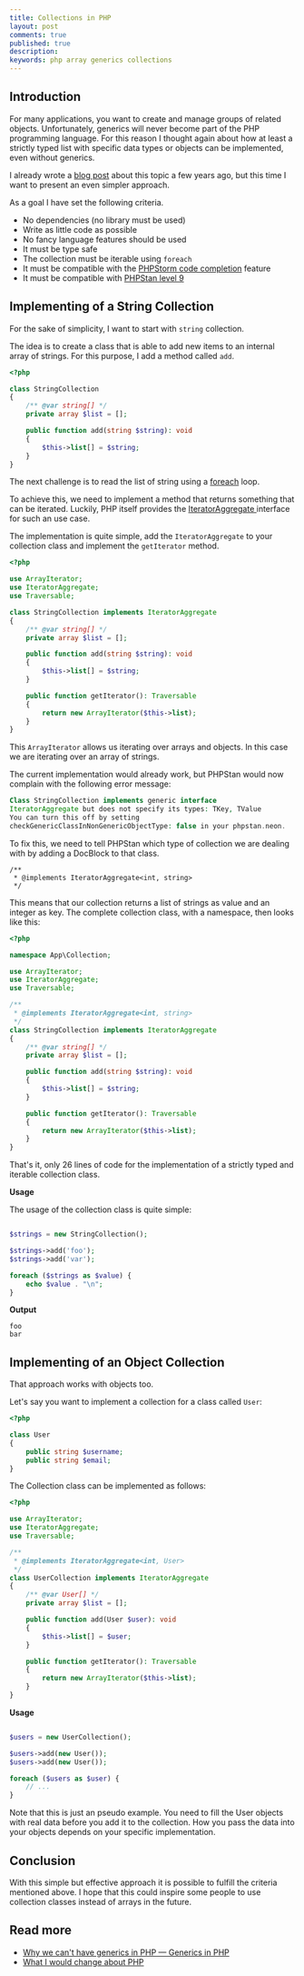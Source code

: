 ```yaml
---
title: Collections in PHP
layout: post
comments: true
published: true 
description: 
keywords: php array generics collections
---
```


## Introduction

For many applications, you want to create and manage groups of related objects. Unfortunately, generics will never become part of the PHP programming language. For this reason I thought again about how at least a strictly typed list with specific data types or objects can be implemented, even without generics.

I already wrote a [blog post](https://odan.github.io/2019/08/30/creating-a-strictly-typed-collection-of-objects-in-php.html) about this topic a few years ago,
but this time I want to present an even simpler approach.

As a goal I have set the following criteria.

* No dependencies (no library must be used)
* Write as little code as possible
* No fancy language features should be used
* It must be type safe
* The collection must be iterable using `foreach`
* It must be compatible with the [PHPStorm code completion](https://www.jetbrains.com/help/phpstorm/auto-completing-code.html) feature
* It must be compatible with [PHPStan level 9](https://phpstan.org/user-guide/rule-levels)

## Implementing of a String Collection

For the sake of simplicity, I want to start with `string` collection.

The idea is to create a class that is able to add new items to 
an internal array of strings. For this purpose, I add a method called `add`.

```php
<?php

class StringCollection
{
    /** @var string[] */
    private array $list = [];

    public function add(string $string): void
    {
        $this->list[] = $string;
    }
}
```

The next challenge is to read the list of string using a [foreach](https://www.php.net/manual/en/control-structures.foreach.php) loop.


To achieve this, we need to implement a method that returns something
that can be iterated. Luckily, PHP itself provides the [IteratorAggregate ](https://www.php.net/manual/en/class.iteratoraggregate.php) interface for such an use case.

The implementation is quite simple, add the `IteratorAggregate` to your collection class and implement the `getIterator` method.

```php
<?php

use ArrayIterator;
use IteratorAggregate;
use Traversable;

class StringCollection implements IteratorAggregate
{
    /** @var string[] */
    private array $list = [];

    public function add(string $string): void
    {
        $this->list[] = $string;
    }

    public function getIterator(): Traversable
    {
        return new ArrayIterator($this->list);
    }
}
```

This `ArrayIterator` allows us iterating over arrays and objects.
In this case we are iterating over an array of strings.

The current implementation would already work, but PHPStan would now complain with the following error message:

```php
Class StringCollection implements generic interface 
IteratorAggregate but does not specify its types: TKey, TValue
You can turn this off by setting 
checkGenericClassInNonGenericObjectType: false in your phpstan.neon.
```

To fix this, we need to tell PHPStan which type of collection we are dealing with by adding a DocBlock to that class.

```
/**
 * @implements IteratorAggregate<int, string>
 */
 ```

This means that our collection returns a list of strings as value and an integer as key. The complete collection class, with a namespace, then looks like this:

```php
<?php

namespace App\Collection;

use ArrayIterator;
use IteratorAggregate;
use Traversable;

/**
 * @implements IteratorAggregate<int, string>
 */
class StringCollection implements IteratorAggregate
{
    /** @var string[] */
    private array $list = [];

    public function add(string $string): void
    {
        $this->list[] = $string;
    }

    public function getIterator(): Traversable
    {
        return new ArrayIterator($this->list);
    }
}
 ```

That's it, only 26 lines of code for the implementation of a strictly typed and iterable collection class.
 
**Usage**

The usage of the collection class is quite simple:

```php

$strings = new StringCollection();

$strings->add('foo');
$strings->add('var');

foreach ($strings as $value) {
    echo $value . "\n";
}
```

**Output**

```
foo
bar
```

## Implementing of an Object Collection

That approach works with objects too.

Let's say you want to implement a collection for a class called `User`:

```php
<?php

class User
{
    public string $username;
    public string $email;
}
```

The Collection class can be implemented as follows:

```php
<?php

use ArrayIterator;
use IteratorAggregate;
use Traversable;

/**
 * @implements IteratorAggregate<int, User>
 */
class UserCollection implements IteratorAggregate
{
    /** @var User[] */
    private array $list = [];

    public function add(User $user): void
    {
        $this->list[] = $user;
    }

    public function getIterator(): Traversable
    {
        return new ArrayIterator($this->list);
    }
}
```

**Usage**

```php

$users = new UserCollection();

$users->add(new User());
$users->add(new User());

foreach ($users as $user) {
    // ...
}
```

Note that this is just an pseudo example. You need to fill the User
objects with real data before you add it to the collection. How you
pass the data into your objects depends on your specific implementation.

## Conclusion

With this simple but effective approach it is possible to fulfill the criteria mentioned above. I hope that this could inspire some people to use collection classes instead of arrays in the future.

## Read more

* [Why we can't have generics in PHP — Generics in PHP](https://www.youtube.com/watch?v=BN0L2MBkhNg)
* [What I would change about PHP](https://stitcher.io/blog/php-reimagined-part-2)